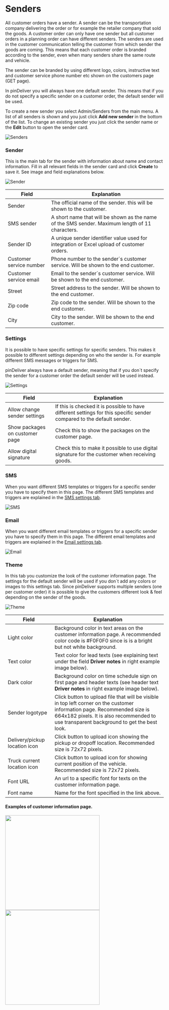 # Senders
All customer orders have a sender. A sender can be the transportation company delivering the order or for example the retailer company that sold the goods. A customer order can only have one sender but all customer orders in a planning order can have different senders. The senders are used in the customer communication telling the customer from which sender the goods are coming. This means that each customer order is branded according to the sender, even when many senders share the same route and vehicle.

The sender can be branded by using different logo, colors, instructive text and customer service phone number etc shown on the customers page (GET page).

In pinDeliver you will always have one default sender. This means that if you do not specify a specific sender on a customer order, the default sender will be used.

To create a new sender you select Admin/Senders from the main menu. A list of all senders is shown and you just click **Add new sender** in the bottom of the list. To change an existing sender you just click the sender name or the **Edit** button to open the sender card.

![Senders](/images/sender_list.png)

### Sender
This is the main tab for the sender with information about name and contact information.
Fill in all relevant fields in the sender card and click **Create** to save it. See image and field explanations below.

![Sender](/images/sender_sender.png)

|Field|Explanation|
|-----|----------|
|Sender|The official name of the sender. this will be shown to the customer.|
|SMS sender|A short name that will be shown as the name of the SMS sender. Maximum length of 11 characters.|
|Sender ID|A unique sender identifier value used for integration or Excel upload of customer orders.|
|Customer service number|Phone number to the sender´s customer service. Will be shown to the end customer.|
|Customer service email|Email to the sender´s customer service. Will be shown to the end customer.|
|Street|Street address to the sender. Will be shown to the end customer.|
|Zip code|Zip code to the sender. Will be shown to the end customer.|
|City|City to the sender. Will be shown to the end customer.|

### Settings
It is possible to have specific settings for specific senders. This makes it possible to different settings depending on who the sender is. For example different SMS messages or triggers for SMS.

pinDeliver always have a default sender, meaning that if you don´t specify the sender for a customer order the default sender will be used instead.

![Settings](/images/sender_settings.png)

|Field|Explanation|
|-----|----------|
|Allow change sender settings|If this is checked it is possible to have different settings for this specific sender compared to the default sender.|
|Show packages on customer page|Check this to show the packages on the customer page.|
|Allow digital signature|Check this to make it possible to use digital signature for the customer when receiving goods.|

### SMS
When you want different SMS templates or triggers for a specific sender you have to specify them in this page. The different SMS templates and triggers are explained in the [SMS settings tab](settings_sms.md).

![SMS](/images/sender_sms.png)

### Email
When you want different email templates or triggers for a specific sender you have to specify them in this page. The different email templates and triggers are explained in the [Email settings tab](settings_email.md).

![Email](/images/sender_email.png)

### Theme
In this tab you customize the look of the customer information page. The settings for the default sender will be used if you don´t add any colors or images to this settings tab. Since pinDeliver supports multiple senders (one per customer order) it is possible to give the customers different look & feel depending on the sender of the goods.

![Theme](/images/sender_theme.png)

|Field|Explanation|
|-----|----------|
|Light color|Background color in text areas on the customer information page. A recommended color code is #F0F0F0 since is is a bright but not white background.|
|Text color|Text color for lead texts (see explaining text under the field **Driver notes** in right example image below).|
|Dark color|Background color on time schedule sign on first page and header texts (see header text **Driver notes** in right example image below).|
|Sender logotype|Click button to upload file that will be visible in top left corner on the customer information page. Recommended size is 664x182 pixels. It is also recommended to use transparent background to get the best look.|
|Delivery/pickup location icon|Click button to upload icon showing the pickup or dropoff location. Recommended size is 72x72 pixels.|
|Truck current location icon|Click button to upload icon for showing current position of the vehicle. Recommended size is 72x72 pixels.|
|Font URL|An url to a specific font for texts on the customer information page.|
|Font name|Name for the font specified in the link above.|

#### Examples of customer information page.
<p float="center">
  <img src="/images/sender_theme_customer_page_1.png" width="300" />
  <img src="/images/sender_theme_customer_page_2.png" width="300" />
</p>
